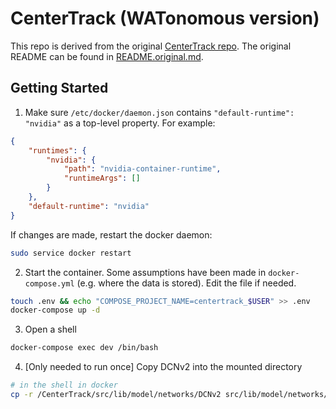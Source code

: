# CenterTrack (WATonomous version)

This repo is derived from the original [CenterTrack repo](https://github.com/xingyizhou/CenterTrack). The original README can be found in [README.original.md](README.original.md).

## Getting Started

1. Make sure `/etc/docker/daemon.json` contains `"default-runtime": "nvidia"` as a top-level property. For example:

```json
{
    "runtimes": {
        "nvidia": {
            "path": "nvidia-container-runtime",
            "runtimeArgs": []
        }
    },
    "default-runtime": "nvidia"
}
```

If changes are made, restart the docker daemon:

```bash
sudo service docker restart
```

2. Start the container. Some assumptions have been made in `docker-compose.yml` (e.g. where the data is stored). Edit the file if needed.

```bash
touch .env && echo "COMPOSE_PROJECT_NAME=centertrack_$USER" >> .env
docker-compose up -d
```

3. Open a shell

```bash
docker-compose exec dev /bin/bash
```

4. [Only needed to run once] Copy DCNv2 into the mounted directory

```bash
# in the shell in docker
cp -r /CenterTrack/src/lib/model/networks/DCNv2 src/lib/model/networks/
```

